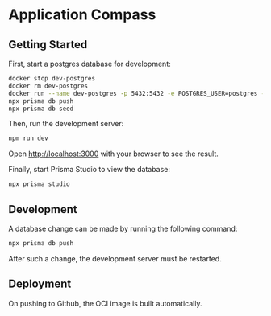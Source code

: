 # Application Compass

## Getting Started

First, start a postgres database for development:

```bash
docker stop dev-postgres
docker rm dev-postgres 
docker run --name dev-postgres -p 5432:5432 -e POSTGRES_USER=postgres -e POSTGRES_PASSWORD=password -e POSTGRES_DB=application-compass -d postgres
npx prisma db push
npx prisma db seed
```

Then, run the development server:

```bash
npm run dev
```

Open [http://localhost:3000](http://localhost:3000) with your browser to see the result.

Finally, start Prisma Studio to view the database:

```bash
npx prisma studio
```

## Development

A database change can be made by running the following command:

```bash
npx prisma db push
```

After such a change, the development server must be restarted.

## Deployment

On pushing to Github, the OCI image is built automatically.
